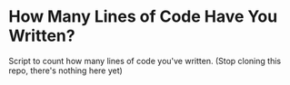 # How Many Lines of Code Have You Written?

Script to count how many lines of code you've written. 
(Stop cloning this repo, there's nothing here yet)
